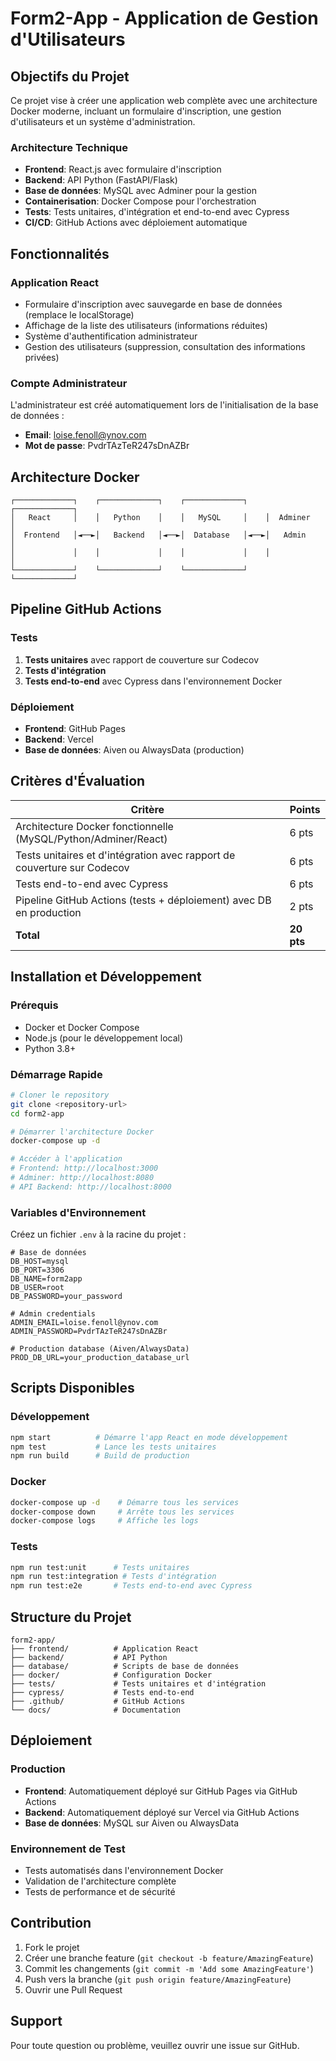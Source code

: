 # Form2-App - Application de Gestion d'Utilisateurs

## Objectifs du Projet

Ce projet vise à créer une application web complète avec une architecture Docker moderne, incluant un formulaire d'inscription, une gestion d'utilisateurs et un système d'administration.

### Architecture Technique

- **Frontend**: React.js avec formulaire d'inscription
- **Backend**: API Python (FastAPI/Flask)
- **Base de données**: MySQL avec Adminer pour la gestion
- **Containerisation**: Docker Compose pour l'orchestration
- **Tests**: Tests unitaires, d'intégration et end-to-end avec Cypress
- **CI/CD**: GitHub Actions avec déploiement automatique

## Fonctionnalités

### Application React
- Formulaire d'inscription avec sauvegarde en base de données (remplace le localStorage)
- Affichage de la liste des utilisateurs (informations réduites)
- Système d'authentification administrateur
- Gestion des utilisateurs (suppression, consultation des informations privées)

### Compte Administrateur
L'administrateur est créé automatiquement lors de l'initialisation de la base de données :
- **Email**: loise.fenoll@ynov.com
- **Mot de passe**: PvdrTAzTeR247sDnAZBr

## Architecture Docker

```
┌─────────────┐    ┌─────────────┐    ┌─────────────┐    ┌─────────────┐
│   React     │    │   Python    │    │   MySQL     │    │  Adminer    │
│  Frontend   │◄──►│   Backend   │◄──►│  Database   │◄──►│   Admin     │
│             │    │             │    │             │    │             │
└─────────────┘    └─────────────┘    └─────────────┘    └─────────────┘
```

## Pipeline GitHub Actions

### Tests
1. **Tests unitaires** avec rapport de couverture sur Codecov
2. **Tests d'intégration** 
3. **Tests end-to-end** avec Cypress dans l'environnement Docker

### Déploiement
- **Frontend**: GitHub Pages
- **Backend**: Vercel
- **Base de données**: Aiven ou AlwaysData (production)

## Critères d'Évaluation

| Critère | Points |
|---------|--------|
| Architecture Docker fonctionnelle (MySQL/Python/Adminer/React) | 6 pts |
| Tests unitaires et d'intégration avec rapport de couverture sur Codecov | 6 pts |
| Tests end-to-end avec Cypress | 6 pts |
| Pipeline GitHub Actions (tests + déploiement) avec DB en production | 2 pts |
| **Total** | **20 pts** |

## Installation et Développement

### Prérequis
- Docker et Docker Compose
- Node.js (pour le développement local)
- Python 3.8+

### Démarrage Rapide

```bash
# Cloner le repository
git clone <repository-url>
cd form2-app

# Démarrer l'architecture Docker
docker-compose up -d

# Accéder à l'application
# Frontend: http://localhost:3000
# Adminer: http://localhost:8080
# API Backend: http://localhost:8000
```

### Variables d'Environnement

Créez un fichier `.env` à la racine du projet :

```env
# Base de données
DB_HOST=mysql
DB_PORT=3306
DB_NAME=form2app
DB_USER=root
DB_PASSWORD=your_password

# Admin credentials
ADMIN_EMAIL=loise.fenoll@ynov.com
ADMIN_PASSWORD=PvdrTAzTeR247sDnAZBr

# Production database (Aiven/AlwaysData)
PROD_DB_URL=your_production_database_url
```

## Scripts Disponibles

### Développement
```bash
npm start          # Démarre l'app React en mode développement
npm test           # Lance les tests unitaires
npm run build      # Build de production
```

### Docker
```bash
docker-compose up -d    # Démarre tous les services
docker-compose down     # Arrête tous les services
docker-compose logs     # Affiche les logs
```

### Tests
```bash
npm run test:unit      # Tests unitaires
npm run test:integration # Tests d'intégration
npm run test:e2e       # Tests end-to-end avec Cypress
```

## Structure du Projet

```
form2-app/
├── frontend/          # Application React
├── backend/           # API Python
├── database/          # Scripts de base de données
├── docker/            # Configuration Docker
├── tests/             # Tests unitaires et d'intégration
├── cypress/           # Tests end-to-end
├── .github/           # GitHub Actions
└── docs/              # Documentation
```

## Déploiement

### Production
- **Frontend**: Automatiquement déployé sur GitHub Pages via GitHub Actions
- **Backend**: Automatiquement déployé sur Vercel via GitHub Actions
- **Base de données**: MySQL sur Aiven ou AlwaysData

### Environnement de Test
- Tests automatisés dans l'environnement Docker
- Validation de l'architecture complète
- Tests de performance et de sécurité

## Contribution

1. Fork le projet
2. Créer une branche feature (`git checkout -b feature/AmazingFeature`)
3. Commit les changements (`git commit -m 'Add some AmazingFeature'`)
4. Push vers la branche (`git push origin feature/AmazingFeature`)
5. Ouvrir une Pull Request

## Support

Pour toute question ou problème, veuillez ouvrir une issue sur GitHub. 